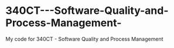 # 340CT---Software-Quality-and-Process-Management-
My code for 340CT - Software Quality and Process Management 
